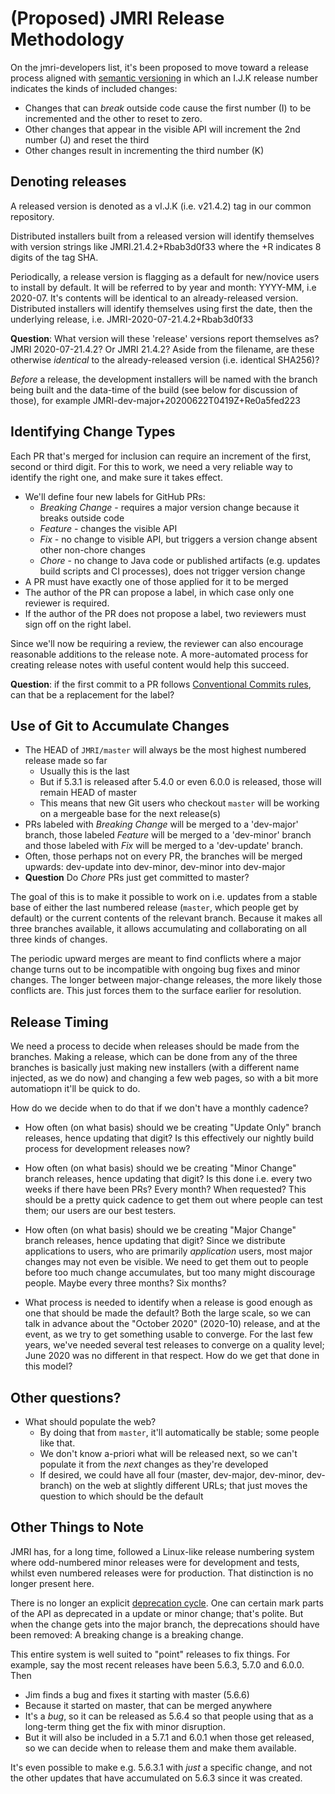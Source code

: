 # (Proposed) JMRI Release Methodology

On the jmri-developers list, it's been proposed to move toward a release process aligned with [semantic versioning](https://semver.org) in which an I.J.K release number indicates the kinds of included changes:

 - Changes that can _break_ outside code cause the first number (I) to be incremented and the other to reset to zero.
 - Other changes that appear in the visible API will increment the 2nd number (J) and reset the third
 - Other changes result in incrementing the third number (K) 
 
## Denoting releases 

A released version is denoted as a vI.J.K (i.e. v21.4.2) tag in our common repository.
 
Distributed installers built from a released version will identify themselves with version strings like JMRI.21.4.2+Rbab3d0f33 where the +R indicates 8 digits of the tag SHA.  
 
Periodically, a release version is flagging as a default for new/novice users to install by default.  It will be referred to by year and month: YYYY-MM, i.e 2020-07. It's contents will be identical to an already-released version.  Distributed installers will identify themselves using first the date, then the underlying release, i.e. JMRI-2020-07-21.4.2+Rbab3d0f33

__Question__: What version will these 'release' versions report themselves as? JMRI 2020-07-21.4.2? Or JMRI 21.4.2? Aside from the filename, are these otherwise _identical_ to the already-released version (i.e. identical SHA256)?

_Before_ a release, the development installers will be named with the branch being built and the data-time of the build (see below for discussion of those), for example JMRI-dev-major+20200622T0419Z+Re0a5fed223
 
## Identifying Change Types

Each PR that's merged for inclusion can require an increment of the first, second or third digit.  For this to work, we need a very reliable way to identify the right one, and make sure it takes effect.

 - We'll define four new labels for GitHub PRs:
   - _Breaking Change_ - requires a major version change because it breaks outside code
   - _Feature_ - changes the visible API
   - _Fix_ - no change to visible API, but triggers a version change absent other non-chore changes
   - _Chore_ - no change to Java code or published artifacts (e.g. updates build scripts and CI processes), does not trigger version change
 - A PR must have exactly one of those applied for it to be merged
 - The author of the PR can propose a label, in which case only one reviewer is required.
 - If the author of the PR does not propose a label, two reviewers must sign off on the right label.
 
Since we'll now be requiring a review, the reviewer can also encourage reasonable additions to the release note. A more-automated process for creating release notes with useful content would help this succeed.

__Question__: if the first commit to a PR follows [Conventional Commits rules](https://www.conventionalcommits.org/en/v1.0.0/), can that be a replacement for the label?

## Use of Git to Accumulate Changes
 
 - The HEAD of `JMRI/master` will always be the most highest numbered release made so far
     - Usually this is the last
     - But if 5.3.1 is released after 5.4.0 or even 6.0.0 is released, those will remain HEAD of master
     - This means that new Git users who checkout `master` will be working on a mergeable base for the next release(s)
  - PRs labeled with _Breaking Change_ will be merged to a 'dev-major' branch, those labeled _Feature_ will be merged to a 'dev-minor' branch and those labeled with _Fix_ will be merged to a 'dev-update' branch.
  - Often, those perhaps not on every PR, the branches will be merged upwards: dev-update into dev-minor, dev-minor into dev-major
  - __Question__ Do _Chore_ PRs just get committed to master?
  
The goal of this is to make it possible to work on i.e. updates from a stable base of either the last numbered release (`master`, which people get by default) or the current contents of the relevant branch.  Because it makes all three branches available, it allows accumulating and collaborating on all three kinds of changes.

The periodic upward merges are meant to find conflicts where a major change turns out to be incompatible with ongoing bug fixes and minor changes.  The longer between major-change releases, the more likely those conflicts are.  This just forces them to the surface earlier for resolution.

## Release Timing

We need a process to decide when releases should be made from the branches. Making a release, which can be done from any of the three branches is basically just making new installers (with a different name injected, as we do now) and changing a few web pages, so with a bit more automatiopn it'll be quick to do.  

How do we decide when to do that if we don't have a monthly cadence?

 - How often (on what basis) should we be creating "Update Only" branch releases, hence updating that digit?  Is this effectively our nightly build process for development releases now?
 
 - How often (on what basis) should we be creating "Minor Change" branch releases, hence updating that digit?  Is this done i.e. every two weeks if there have been PRs? Every month? When requested?  This should be a pretty quick cadence to get them out where people can test them; our users are our best testers.
 
 - How often (on what basis) should we be creating "Major Change" branch releases, hence updating that digit? Since we distribute applications to users, who are primarily _application_ users, most major changes may not even be visible.  We need to get them out to people before too much change accumulates, but too many might discourage people.  Maybe every three months? Six months?

 - What process is needed to identify when a release is good enough as one that should be made the default? Both the large scale, so we can talk in advance about the "October 2020" (2020-10) release, and at the event, as we try to get something usable to converge. For the last few years, we've needed several test releases to converge on a quality level; June 2020 was no different in that respect. How do we get that done in this model?
 
## Other questions?

 - What should populate the web? 
   - By doing that from `master`, it'll automatically be stable; some people like that.
   - We don't know a-priori what will be released next, so we can't populate it from the _next_ changes as they're developed
   - If desired, we could have all four (master, dev-major, dev-minor, dev-branch) on the web at slightly different URLs; that just moves the question to which should be the default
    

 ## Other Things to Note
 
JMRI has, for a long time, followed a Linux-like release numbering system where odd-numbered minor releases were for development and tests, whilst even numbered releases were for production. That distinction is no longer present here.

There is no longer an explicit [deprecation cycle](https://www.jmri.org/help/en/html/doc/Technical/RP.shtml#deprecating). One can certain mark parts of the API as deprecated in a update or minor change; that's polite.  But when the change gets into the major branch, the deprecations should have been removed:  A breaking change is a breaking change.

This entire system is well suited to "point" releases to fix things.  For example, say the most recent releases have been 5.6.3, 5.7.0 and 6.0.0.  Then
 - Jim finds a bug and fixes it starting with master (5.6.6)
 - Because it started on master, that can be merged anywhere
 - It's a _bug_, so it can be released as 5.6.4 so that people using that as a long-term thing get the fix with minor disruption.
 - But it will also be included in a 5.7.1 and 6.0.1 when those get released, so we can decide when to release them and make them available.

It's even possible to make e.g. 5.6.3.1 with _just_ a specific change, and not the other updates that have accumulated on 5.6.3 since it was created.
 
 

